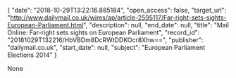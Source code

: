{
  "date": "2018-10-29T13:22:16.885184", 
  "open_access": false, 
  "target_url": "http://www.dailymail.co.uk/wires/ap/article-2595117/Far-right-sets-sights-European-Parliament.html", 
  "description": null, 
  "end_date": null, 
  "title": "Mail Online: Far-right sets sights on European Parliament", 
  "record_id": "20181029T132216/HbVBDm8DcRWtDDKOcr8Xhw==", 
  "publisher": "dailymail.co.uk", 
  "start_date": null, 
  "subject": "European Parliament Elections 2014"
}

None